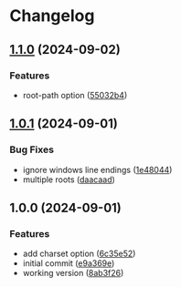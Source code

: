 # Changelog

## [1.1.0](https://github.com/chenasraf/treelike/compare/v1.0.1...v1.1.0) (2024-09-02)


### Features

* root-path option ([55032b4](https://github.com/chenasraf/treelike/commit/55032b4f6e6868db475fc4ea34f134024cb9618d))

## [1.0.1](https://github.com/chenasraf/treelike/compare/v1.0.0...v1.0.1) (2024-09-01)


### Bug Fixes

* ignore windows line endings ([1e48044](https://github.com/chenasraf/treelike/commit/1e480441430a5fda70a698e6f840fd78abb4c4b3))
* multiple roots ([daacaad](https://github.com/chenasraf/treelike/commit/daacaad20b8425df00cc57d5a7d15c67234078b5))

## 1.0.0 (2024-09-01)


### Features

* add charset option ([6c35e52](https://github.com/chenasraf/treelike/commit/6c35e529638f00f0af9e309557e723b6c7bcf207))
* initial commit ([e9a369e](https://github.com/chenasraf/treelike/commit/e9a369ec3151a480671119d676bdea1520eb20c9))
* working version ([8ab3f26](https://github.com/chenasraf/treelike/commit/8ab3f264cfb601f928d8ccb33676260eaf1fd037))
